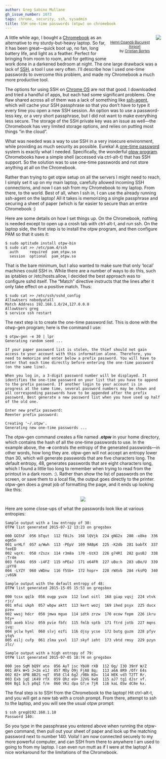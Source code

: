 ```yaml
---
author: Greg Sabino Mullane
gh_issue_number: 1073
tags: chrome, security, ssh, sysadmin
title: SSH one-time passwords (otpw) on chromebook
---
```




<div class="separator" style="clear: both; float: right; margin-bottom: 1em; text-align: center;"><a href="/blog/2015/01/21/ssh-one-time-passwords-otpw-on/image-0-big.jpeg" imageanchor="1" style="clear: right; float: right; margin-bottom: 1em; margin-left: 1em;"><img border="0" src="/blog/2015/01/21/ssh-one-time-passwords-otpw-on/image-0.jpeg"/></a>
<br/><small><a href="https://flic.kr/p/e55Nqb">Henri Coandă Bucureşt Airport</a><br/>by <a href="https://www.flickr.com/photos/bortescristian/">Cristian Bortes</a></small></div>

A little while ago, I bought a [Chromebook](https://www.samsung.com/us/computer/chromebook) as an alternative to my sturdy-but-heavy laptop. So far, it has been great—quick boot up, no fan, long battery life, and light as a feather. Perfect for bringing from room to room, and for getting some work done in a darkened bedroom at night. The one large drawback was a lack of [SSH](https://en.wikipedia.org/wiki/Secure_Shell), a tool I use very often. I’ll describe how I used one-time passwords to overcome this problem, and made my Chromebook a much more productive tool.

The options for using SSH on [Chrome OS](https://en.wikipedia.org/wiki/Chrome_OS) are not that good. I downloaded and tried a handful of apps, but each had some significant problems. One flaw shared across all of them was a lack of something like [ssh-agent](https://en.wikipedia.org/wiki/Ssh-agent), which will cache your SSH passphrase so that you don’t have to type it every time you open a new SSH session. An option was to use a password-less key, or a very short passphrase, but I did not want to make everything less secure. The storage of the SSH private key was an issue as well—the Chromebook has very limited storage options, and relies on putting most things “in the cloud”.

What was needed was a way to use SSH in a very insecure environment, while providing as much security as possible. Eureka! A [one-time password](https://en.wikipedia.org/wiki/One-time_password) system is exactly what I needed. Specifically, the wonderful [otpw program](http://www.cl.cam.ac.uk/~mgk25/otpw.html). Chromebooks have a simple shell (accessed via ctrl-alt-t) that has SSH support. So the solution was to use one-time passwords and not store anything at all on the Chromebook.

Rather than trying to get otpw setup on all the servers I might need to reach, I simply set it up on my main laptop, carefully allowed incoming SSH connections, and now I can ssh from my Chromebook to my laptop. From there, to the world. Best of all, when I ssh in, I can use the already running ssh-agent on the laptop! All it takes is memorizing a single passphrase and securing a sheet of paper (which is far easier to secure than an entire Chromebook :)

Here are some details on how I set things up. On the Chromebook, nothing is needed except to open up a crosh tab with ctrl-alt-t, and run ssh. On the laptop side, the first step is to install the otpw program, and then configure PAM so that it uses it:

```
$ sudo aptitude install otpw-bin
$ sudo cat >> /etc/pam.d/ssh
  auth     required  pam_otpw.so
  session  optional  pam_otpw.so
```

That is the bare minimum, but I also wanted to make sure that only ‘local’ machines could SSH in. While there are a number of ways to do this, such as iptables or /etc/hosts.allow, I decided the best approach was to configure sshd itself. The “Match” directive instructs that the lines after it only take effect on a positive match. Thus:

```
$ sudo cat >> /etc/ssh/sshd_config
AllowUsers nobodyatall
Match Address 192.168.1.0/24,127.0.0.0
AllowUsers greg
$ service ssh restart
```

The next step is to create the one-time password list. This is done with the otwp-gen program; here is the command I use:

```
$ otpw-gen -e 30 | lpr
Generating random seed ...

If your paper password list is stolen, the thief should not gain access to your account with this information alone. Therefore, you need to memorize and enter below a prefix password. You will have to enter that each time directly before entering the one-time password (on the same line).

When you log in, a 3-digit password number will be displayed. It identifies the one-time password on your list that you have to append to the prefix password. If another login to your account is in progress at the same time, several password numbers may be shown and all corresponding passwords have to be appended after the prefix password. Best generate a new password list when you have used up half of the old one.

Enter new prefix password: 
Reenter prefix password: 

Creating '~/.otpw'.
Generating new one-time passwords ...
```

The otpw-gen command creates a file named **.otpw** in your home directory, which contains the hash of all the one-time passwords to use. In the example above, the **-e** controls the entropy of the generated passwords—in other words, how long they are. otpw-gen will not accept an entropy lower than 30, which will generate passwords that are five characters long. The default entropy, 48, generates passwords that are eight characters long, which I found a little too long to remember when trying to read from the printout in a dark room. :). Rather than show the list of passwords on the screen, or save them to a local file, the output goes directly to the printer. otpw-gen does a great job of formatting the page, and it ends up looking like this:

<div class="separator" style="clear: both; text-align: center;"><a href="/blog/2015/01/21/ssh-one-time-passwords-otpw-on/image-1-big.png" imageanchor="1" style="margin-left: 1em; margin-right: 1em;"><img border="0" src="/blog/2015/01/21/ssh-one-time-passwords-otpw-on/image-1.png"/></a></div>

Here are some close-ups of what the passwords look like at various entropies:

```
Sample output with a low entropy of 30:
OTPW list generated 2015-07-12 13:23 on gregsbox

000 GGS%F  056 bTqut  112 f8iJs  168 lQVjk  224 gNG2x  280 -x8ke  336 egm5n
001 urHLf  057 a/Wwh  113 -PEpV  169 9ABpK  225 -K2db  281 babfX  337 feeED
002 vqrX:  058 rZszx  114 r3m8a  170 -UzX3  226 g74RI  282 gusBJ  338 ;Tr4m
003 fa%6G  059 -i4FZ  115 nPEaJ  171 o64FR  227 uBu:h  283 uBo/U  339 ;pYY8
004 -LYZY  060 vWDnw  116 f5Sb+  172 hopr+  228 rWXvb  284 rksPQ  340 ;v6GN
```

```
Sample output with the default entropy of 48:
OTPW list generated 2015-15-05 15:53 on gregsbox

000 tcsx qqlb  056 ougp yuzo  112 lxwt oitl  168 giap vqsj  224 vtvk rjc/
001 mfui ukph  057 wbpw aktt  113 kert wozj  169 ihed psyx  225 ducx pze=
002 wwsj hdcr  058 jmwa mguo  114 idtk zrzw  170 ecow fepm  226 ikru hty+
003 aoeb klnz  059 pvie fbfc  115 fmlb sptb  171 ftrd jotb  227 mqns ivq:
004 yclw hyml  060 slvj ezfi  116 djsy ycse  172 butg guzm  228 pfyv ytq%
005 eilj cufp  061 zlma yxxl  117 skyf ieht  173 vbtd rmsy  229 pzyn zlc/
```

```
Sample output with a high entropy of 79:
OTPW list generated 2015-07-05 18:74 on gregsbox

000 jeo SqM bQ9Y ato  056 AyT jsc YbU0 rXB  112 Og/ I3O 39nY W/Z
001 AFk W+5 J+2m e1J  057 MXy O9j FjA8 8q;  113 a6A 8R9 /Ofr E4s
002 02+ XPB 8B2S +qT  058 Cl4 6g2 /9Bk KO=  114 HEK vd3 T2TT Rr.
003 Exb jqE iK49 rfX  059 Qhz eU+ J2VG kwQ  115 aJ7 tg1 dJsr vf.
004 Bg1 b;5 p0qI f/m  060 VKz dpa G7;e 7jR  116 kaL OSw dC8e kx.
```

The final step is to SSH from the Chromebook to the laptop! Hit ctrl-alt-t, and you will get a new tab with a crosh prompt. From there, attempt to ssh to the laptop, and you will see the usual otpw prompt:

```
$ ssh greg@192.168.1.10
Password 140: 
```

So you type in the passphrase you entered above when running the otpw-gen command, then pull out your sheet of paper and look up the matching password next to number 140. Voila! I am now connected securely to my more powerful computer, and can SSH from there to anywhere I am used to going to from my laptop. I can even run mutt as if I were at the laptop! A nice workaround for the limitations of the Chromebook.


